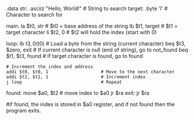 .data
    str:    .asciiz "Hello, World!"     # String to search
    target: .byte 'l'                   # Character to search for

main:
    la $t0, str                         # $t0 = base address of the string
    lb $t1, target                      # $t1 = target character
    li $t2, 0                           # $t2 will hold the index (start with 0)

loop:
    lb $t3, 0($t0)                      # Load a byte from the string (current character)
    beq $t3, $zero, exit       # If current character is null (end of string), go to not_found
    beq $t1, $t3, found                 # If target character is found, go to found

    # Increment the index and address
    addi $t0, $t0, 1                    # Move to the next character
    addi $t2, $t2, 1                    # Increment index
    j loop                              # Repeat

found:
    move $a0, $t2                       # move index to $a0
    jr $ra
exit:
    jr $ra

#if found, the index is stored in $a0 register, and if not found then the program exits.
